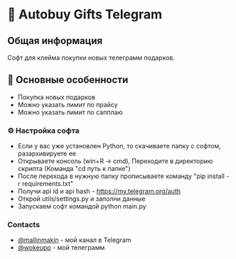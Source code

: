# 🧠  Autobuy Gifts Telegram

## Общая информация
Софт для клейма покупки новых телеграмм подарков.

## 🦆 Основные особенности
- Покупка новых подарков
- Можно указать лимит по прайсу
- Можно указать лимит по сапплаю




### ⚙️ Настройка софта
- Если у вас уже установлен Python, то скачиваете папку с софтом, разархивируете ее
- Открываете консоль (win+R -> cmd), Переходите в директорию скрипта (Команда "cd путь к папке")
- После перехода в нужную папку прописываете команду "pip install -r requirements.txt"
- Получи  api id и api hash - https://my.telegram.org/auth
- Oткрой utils/settings.py и заполни данные
- Запускаем софт командой python main.py 


### Contacts
- [@mallinmakin](https://t.me/mallinmakin) - мой канал в Telegram 
- [@wokeupp](https://t.me/wokeupp) - мой телеграмм


